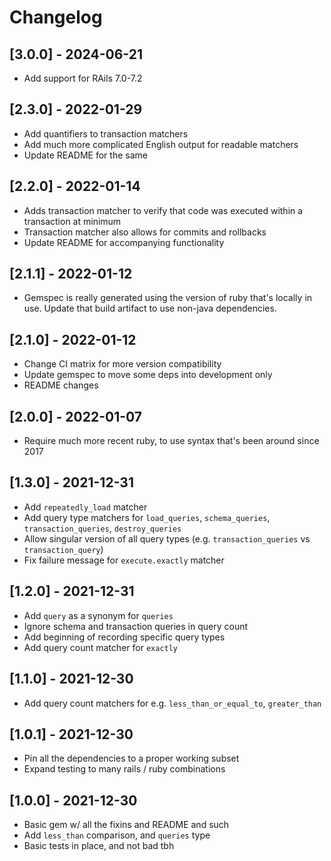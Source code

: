 # Changelog
 
## [3.0.0] - 2024-06-21
- Add support for RAils 7.0-7.2

## [2.3.0] - 2022-01-29
- Add quantifiers to transaction matchers
- Add much more complicated English output for readable matchers
- Update README for the same

## [2.2.0] - 2022-01-14
- Adds transaction matcher to verify that code was executed within a
  transaction at minimum
- Transaction matcher also allows for commits and rollbacks
- Update README for accompanying functionality

## [2.1.1] - 2022-01-12
- Gemspec is really generated using the version of ruby that's locally in use.
  Update that build artifact to use non-java dependencies.

## [2.1.0] - 2022-01-12
- Change CI matrix for more version compatibility
- Update gemspec to move some deps into development only
- README changes

## [2.0.0] - 2022-01-07
- Require much more recent ruby, to use syntax that's been around since 2017

## [1.3.0] - 2021-12-31
- Add `repeatedly_load` matcher
- Add query type matchers for `load_queries`, `schema_queries`, `transaction_queries`, `destroy_queries`
- Allow singular version of all query types (e.g. `transaction_queries` vs `transaction_query`)
- Fix failure message for `execute.exactly` matcher

## [1.2.0] - 2021-12-31
- Add `query` as a synonym for `queries`
- Ignore schema and transaction queries in query count
- Add beginning of recording specific query types
- Add query count matcher for `exactly`

## [1.1.0] - 2021-12-30
- Add query count matchers for e.g. `less_than_or_equal_to`, `greater_than`

## [1.0.1] - 2021-12-30
- Pin all the dependencies to a proper working subset
- Expand testing to many rails / ruby combinations

## [1.0.0] - 2021-12-30
- Basic gem w/ all the fixins and README and such
- Add `less_than` comparison, and `queries` type
- Basic tests in place, and not bad tbh
 
